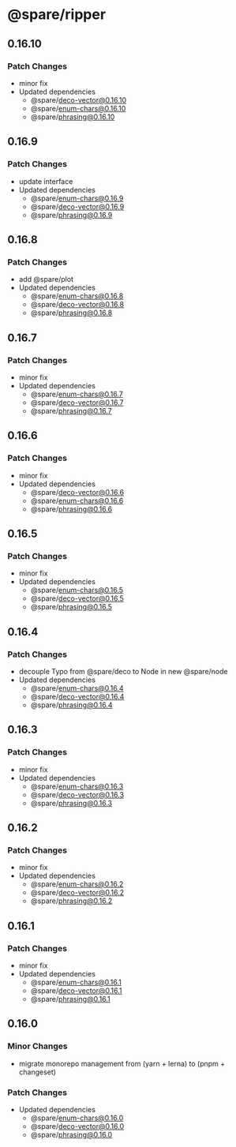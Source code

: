 # @spare/ripper

## 0.16.10

### Patch Changes

- minor fix
- Updated dependencies
  - @spare/deco-vector@0.16.10
  - @spare/enum-chars@0.16.10
  - @spare/phrasing@0.16.10

## 0.16.9

### Patch Changes

- update interface
- Updated dependencies
  - @spare/enum-chars@0.16.9
  - @spare/deco-vector@0.16.9
  - @spare/phrasing@0.16.9

## 0.16.8

### Patch Changes

- add @spare/plot
- Updated dependencies
  - @spare/enum-chars@0.16.8
  - @spare/deco-vector@0.16.8
  - @spare/phrasing@0.16.8

## 0.16.7

### Patch Changes

- minor fix
- Updated dependencies
  - @spare/enum-chars@0.16.7
  - @spare/deco-vector@0.16.7
  - @spare/phrasing@0.16.7

## 0.16.6

### Patch Changes

- minor fix
- Updated dependencies
  - @spare/deco-vector@0.16.6
  - @spare/enum-chars@0.16.6
  - @spare/phrasing@0.16.6

## 0.16.5

### Patch Changes

- minor fix
- Updated dependencies
  - @spare/enum-chars@0.16.5
  - @spare/deco-vector@0.16.5
  - @spare/phrasing@0.16.5

## 0.16.4

### Patch Changes

- decouple Typo from @spare/deco to Node in new @spare/node
- Updated dependencies
  - @spare/enum-chars@0.16.4
  - @spare/deco-vector@0.16.4
  - @spare/phrasing@0.16.4

## 0.16.3

### Patch Changes

- minor fix
- Updated dependencies
  - @spare/enum-chars@0.16.3
  - @spare/deco-vector@0.16.3
  - @spare/phrasing@0.16.3

## 0.16.2

### Patch Changes

- minor fix
- Updated dependencies
  - @spare/enum-chars@0.16.2
  - @spare/deco-vector@0.16.2
  - @spare/phrasing@0.16.2

## 0.16.1

### Patch Changes

- minor fix
- Updated dependencies
  - @spare/enum-chars@0.16.1
  - @spare/deco-vector@0.16.1
  - @spare/phrasing@0.16.1

## 0.16.0

### Minor Changes

- migrate monorepo management from (yarn + lerna) to (pnpm + changeset)

### Patch Changes

- Updated dependencies
  - @spare/enum-chars@0.16.0
  - @spare/deco-vector@0.16.0
  - @spare/phrasing@0.16.0
